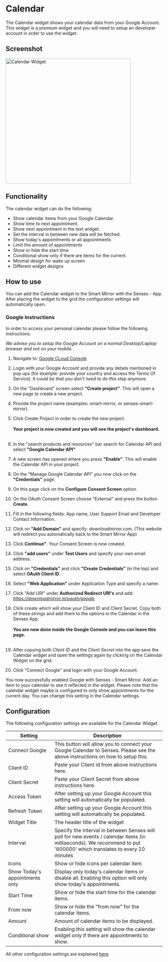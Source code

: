 # Calendar

The Calendar widget shows your calendar data from your Google Account. This widget is a premium widget and you will need to setup an developer account in order to use the widget.

## Screenshot

<div class="image-wrapper">
  <img class="widget-image" src="/images/widgets/calendar.png" alt="Calendar Widget" width="400"/>
</div>  

## Functionality

The calendar widget can do the following: 

- Show calendar items from your Google Calendar.
- Show time to next appointment.
- Show next appointment in the text widget.
- Set the interval in between new data will be fetched. 
- Show today's appointments or all appointments
- Limit the amount of appointments
- Show or hide the start time
- Conditional show only if there are items for the current.
- Minimal design for wake up screen
- Different widget designs

## How to use

You can add the Calendar widget to the Smart Mirror with the Senses - App. After placing the widget to the grid the configuration settings will automatically open.

### Google Instructions

In order to access your personal calendar please follow the following instructions. 

<em>We advise you to setup the Google Account on a normal Desktop/Laptop browser and not on your mobile.</em>

1. Navigate to: [Google CLoud Console](https://console.cloud.google.com/)

2. Login with your Google Account and provide any details mentioned in pop ups (for example: provide your country and access the Terms Of Service). <em>It could be that you don't need to do this step anymore.</em>

3. On the "Dashboard" screen select <strong>"Create project"</strong>. This will open a new page to create a new project.

4. Provide the project name (examples: smart-mirror, or senses-smart-mirror).
5. Click Create Project in order to create the new project.
<br /><br />
<strong>Your project is now created and you will see the project's dashboard.</strong>
<br /><br />
6. In the "search products and resources" bar search for Calendar API and select <strong>"Google Calendar API"</strong>

7. A new screen has opened where you press <strong>"Enable"</strong>. This will enable the Calendar API in your project.

8. On the "Manage Google Calendar API" you now click on the <strong>"Credentials"</strong> page.

9. On this page click on the <strong>Configure Consent Screen</strong> option.

10. On the OAuth Consent Screen choose "External" and press the button <strong>Create</strong>.

11. Fill in the following fields: App name, User Support Email and Developer Contact Information. 

12. Click on <strong>"Add Domain"</strong> and specify: <em>downloadmirror.com</em>. (This website will redirect you automatically back to the Smart Mirror App)

13. Click <strong>Continue"</strong>. Your Consent Screen is now created. 

14. Click <strong>"add users"</strong> under <strong>Test Users</strong> and specify your own email address. 

15. Click on <strong>"Credentials"</strong> and click <strong>"Create Credentials"</strong> (in the top) and select <strong>OAuth Client ID</strong>.

16. Select <strong>"Web Application"</strong> under Application Type and specify a name.

17. Click "Add URI" under <strong>Authorized Redirect URI's</strong> and add: <em>https://downloadmirror.nl/oauth/google</em>

18. Click create which will show your Client ID and Client Secret. Copy both of these strings and add them to the options in the Calendar in the Senses App. 
<br /><br />
<strong>You are now done inside the Google Console and you can leave this page.</strong>
<br /><br />
19. After copying both <em>Client ID</em> and the <em>Client Secret</em> into the app save the Calendar widget and open the settings again by clicking on the Calendar Widget on the grid.

20. Click "Connect Google" and login with your Google Account.  

You now successfully enabled Google with Senses - Smart Mirror. Add an item to your calendar to see it reflected in the widget. Please note that the calendar widget maybe is configured to only show appointments for the current day. You can change this setting in the Calendar settings.

## Configuration

The following configuration settings are available for the Calendar Widget.

| Setting | Description |
| ----------- | ----------- |
| Connect Google | This button will allow you to connect your Google Calendar to Senses. Please see the above instructions on how to setup this. |
| Client ID | Paste your Client id from above instructions here. | 
| Client Secret | Paste your Client Secret from above instructions here. |
| Access Token | After setting up your Google Account this setting will automatically be populated. |
| Refresh Token | After setting up your Google Account this setting will automatically be populated. |
| Widget Title | The header title of the widget |
| Interval | Specify the interval in between Senses will poll for new events / calendar items (in milliseconds). We recommend to put '600000' which translates to every 10 minutes |
| Icons | Show or hide icons per calendar item |
| Show Today's appointments only | Display only today's calendar items or disable all. Enabling this option will only show today's appointments.
| Start Time | Show or hide the start time for the calendar items. | 
| From now | Show or hide the "from now" for the calendar items. | 
| Amount | Amount of calendar items to be displayed. | 
| Conditional show | Enabling this setting will show the calendar widget only if there are appointments to show. |

All other configuration settings are explained [here](/widgets/introduction.html#default-widget-configuration-options).
